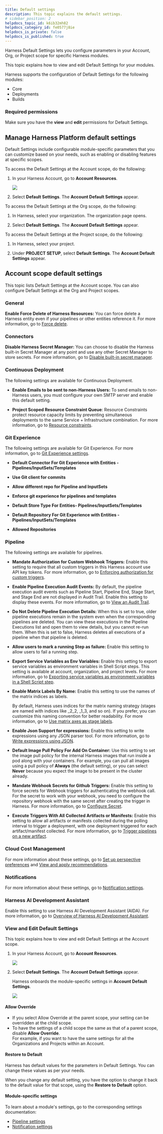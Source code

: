 ```yaml
---
title: Default settings
description: This topic explains the default settings.
# sidebar_position: 2
helpdocs_topic_id: k6ib32mh82
helpdocs_category_id: fe0577j8ie
helpdocs_is_private: false
helpdocs_is_published: true
---
```


Harness Default Settings lets you configure parameters in your Account, Org, or Project scope for specific Harness modules.

This topic explains how to view and edit Default Settings for your modules.

Harness supports the configuration of Default Settings for the following modules:

* Core
* Deployments
* Builds

### Required permissions

Make sure you have the **view** and **edit** permissions for Default Settings.

## Manage Harness Platform default settings

Default Settings include configurable module-specific parameters that you can customize based on your needs, such as enabling or disabling features at specific scopes. 

To access the Default Settings at the Account scope, do the following:

1. In your Harness Account, go to **Account Resources**.

   ![](./static/default-settings-00.png)

2. Select **Default Settings**. The **Account Default Settings** appear.

To access the Default Settings at the Org scope, do the following:

1. In Harness, select your organization. The organization page opens.

2. Select **Default Settings**. The **Account Default Settings** appear.

To access the Default Settings at the Project scope, do the following:

1. In Harness, select your project. 

2. Under **PROJECT SETUP**, select **Default Settings**. The **Account Default Settings** appear.

## Account scope default settings

This topic lists Default Settings at the Account scope. You can also configure Default Settings at the Org and Project scopes.

### General

**Enable Force Delete of Harness Resources:** You can force delete a Harness entity even if your pipelines or other entities reference it. For more information, go to [Force delete](/docs/platform/references/entity-deletion-reference/#force-delete).

### Connectors

**Disable Harness Secret Manager:** You can choose to disable the Harness built-in Secret Manager at any point and use any other Secret Manager to store secrets. For more information, go to [Disable built-in secret manager](/docs/platform/secrets/secrets-management/disable-harness-secret-manager/).

### Continuous Deployment

The following settings are available for Continuous Deployment.

- **Enable Emails to be sent to non-Harness Users:** To send emails to non-Harness users, you must configure your own SMTP server and enable this default setting.

- **Project Scoped Resource Constraint Queue**: Resource Constraints protect resource capacity limits by preventing simultaneous deployments to the same Service + Infrastructure combination. For more information, go to [Resource constraints](/docs/continuous-delivery/manage-deployments/controlling-deployments-with-barriers-resource-constraints-and-queue-steps/#resource-constraints). 

### Git Experience

The following settings are available for Git Experience. For more information, go to [Git Experience settings](/docs/platform/git-experience/git-settings).


- **Default Connector For Git Experience with Entities - Pipelines/InputSets/Templates**

- **Use Git client for commits**

- **Allow different repo for Pipeline and InputSets**

- **Enforce git experience for pipelines and templates**

- **Default Store Type For Entities- Pipelines/InputSets/Templates**

- **Default Repository For Git Experience with Entities - Pipelines/InputSets/Templates**

- **Allowed Repositories**

### Pipeline

The following settings are available for pipelines.

- **Mandate Authorization for Custom Webhook Triggers:** Enable this setting to require that all custom triggers in this Harness account use API key tokens. For more information, go to [Enforcing authorization for custom triggers](/docs/platform/triggers/trigger-deployments-using-custom-triggers/#enforcing-authorization-for-custom-triggers).

- **Enable Pipeline Execution Audit Events:** By default, the pipeline execution audit events such as Pipeline Start, Pipeline End, Stage Start, and Stage End are not displayed in Audit Trail. Enable this setting to display these events. For more information, go to [View an Audit Trail](/docs/platform/governance/audit-trail/#step-view-an-audit-trail).

- **Do Not Delete Pipeline Execution Details:** When this is set to true, older pipeline executions remain in the system even when the corresponding pipelines are deleted. You can view these executions in the Pipeline Executions list and open them to view details, but you cannot re-run them. When this is set to false, Harness deletes all executions of a pipeline when that pipeline is deleted.

- **Allow users to mark a running Step as failure:** Enable this setting to allow users to fail a running step.

- **Export Service Variables as Env Variables:** Enable this setting to export service variables as environment variables in Shell Script steps. This setting is available at account, organization, and project levels. For more information, go to [Exporting service variables as environment variables in a Shell Script step](/docs/continuous-delivery/x-platform-cd-features/services/export-ser-var-as-env-var/).

- **Enable Matrix Labels By Name:** Enable this setting to use the names of the matrix indices as labels.

   By default, Harness uses indices for the matrix naming strategy (stages are named with indices like _2_2, _1_3, and so on). If you prefer, you can customize this naming convention for better readability. For more information, go to [Use matrix axes as stage labels](/docs/platform/pipelines/looping-strategies/looping-strategies-matrix-repeat-and-parallelism/#use-matrix-axes-as-stage-labels).

- **Enable Json Support for expressions:** Enable this setting to write expressions using any JSON parser tool. For more information, go to [Write expressions using JSON](/docs/platform/variables-and-expressions/expression-v2/#write-expressions-using-json).

- **Default Image Pull Policy For Add On Container:** Use this setting to set the image pull policy for the internal Harness images that run inside a pod along with your containers. For example, you can pull all images using a pull policy of **Always** (the default setting), or you can select **Never** because you expect the image to be present in the cluster already.

- **Mandate Webhook Secrets for Github Triggers:** Enable this setting to force secrets for Webhook triggers for authenticating the webhook call. For the secret to work with your webhook, you need to configure the repository webhook with the same secret after creating the trigger in Harness. For more information, go to [Configure Secret](/docs/platform/triggers/triggers-reference/#configure-secret).

- **Execute Triggers With All Collected Artifacts or Manifests:** Enable this setting to allow all artifacts or manifests collected during the polling interval to trigger a deployment, with one deployment triggered for each artifact/manifest collected. For more information, go to [Trigger pipelines on a new artifact](/docs/platform/triggers/trigger-on-a-new-artifact/).

### Cloud Cost Management

For more information about these settings, go to [Set up perspective preferences](/docs/cloud-cost-management/use-ccm-cost-reporting/ccm-perspectives/perspective-preferences/#default-settings-for-perspective-preferences) and [View and apply recommendations](/docs/cloud-cost-management/use-ccm-cost-optimization/ccm-recommendations/home-recommendations/).

### Notifications

For more information about these settings, go to [Notification settings](/docs/platform/notifications/notification-settings).

### Harness AI Development Assistant

Enable this setting to use Harness AI Development Assistant (AIDA). For more information, go to [Overview of Harness AI Development Assistant](/docs/platform/harness-aida/aida-overview/).

### View and Edit Default Settings

This topic explains how to view and edit Default Settings at the Account scope.

1. In your Harness Account, go to **Account Resources**.

   ![](./static/default-settings-00.png)

2. Select **Default Settings**. The **Account Default Settings** appear.

   Harness onboards the module-specific settings in **Account Default Settings**.
   
   ![](./static/default-settings-01.png)

#### Allow Override

* If you select Allow Override at the parent scope, your setting can be overridden at the child scope.​
* To have the settings of a child scope the same as that of a parent scope, disable **Allow Override**.  
For example, if you want to have the same settings for all the Organizations and Projects within an Account.

#### Restore to Default

Harness has default values for the parameters in Default Settings. You can change these values as per your needs.

When you change any default setting, you have the option to change it back to the default value for that scope, using the **Restore to Default** option.

#### Module-specific settings

To learn about a module's settings, go to the corresponding settings documentation:
- [Pipeline settings](docs/platform/pipelines/w_pipeline-steps-reference/pipeline-settings.md)
- [Notification settings](docs/platform/notifications/notification-settings.md)